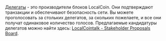 [Делегаты](introduction/witness) - это производители блоков LocalCoin. Они подтверждают транзакции и обеспечивают безопасность сети. Вы можете проголосовать за стольких делегатов, за скольких пожелаете, и все они получат одинаковое количество голосов. Предлагаемые кандидатуры делегатов можно найти здесь: [LocalCointalk - Stakeholder Proposals Board](https://localcointalk.org/index.php/board,75.0.html).